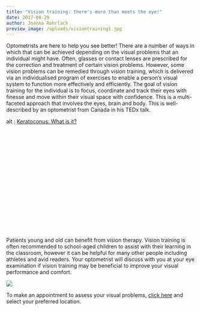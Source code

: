 ```yaml
---
title: "Vision training: there's more than meets the eye!"
date: 2017-08-29
author: Joanna Rohrlach
preview_image: /uploads/visiontraining1.jpg
---
```


Optometrists are here to help you see better! There are a number of ways in which that can be achieved depending on the visual problems that an individual might have. Often, glasses or contact lenses are prescribed for the correction and treatment of certain vision problems. However, some vision problems can be remedied through vision training, which is delivered via an individualised program of exercises to enable a person’s visual system to function more effectively and efficiently. The goal of vision training for the individual is to focus, coordinate and track their eyes with finesse and move within their visual space with confidence. This is a multi-faceted approach that involves the eyes, brain and body. This is well-described by an optometrist from Canada in his TEDx talk.

<div class="myWrapper" style="position: relative; padding-bottom: 56.25%; height: 0;"><!--[if IE]><iframe frameborder="0" type="text/html" src="https://www.youtube.com/embed/L0pljgXZ_GA" width="100%" height="100%" style="position:absolute;top:0;left:0;width:100%;height:100%;"></iframe><![endif]--><!--[if !IE]> <--><object data="https://www.youtube.com/embed/L0pljgXZ_GA" type="text/html" width="100%" height="100%" style="position:absolute;top:0;left:0;width:100%;height:100%;">  alt : <a href="https://www.youtube.com/embed/L0pljgXZ_GA">Keratoconus: What is it?</a></object><!--> <![endif]--></div>

<br>

Patients young and old can benefit from vision therapy. Vision training is often recommended to school-aged children to assist with their learning in the classroom, however it can be helpful for many other people including athletes and avid readers. Your optometrist will discuss with you at your eye examination if vision training may be beneficial to improve your visual performance and comfort.

![](/uploads/training.jpg)

To make an appointment to assess your visual problems, [click here](/contact) and select your preferred location.
